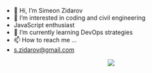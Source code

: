 - 👋 Hi, I’m Simeon Zidarov
- 👀 I’m interested in coding and civil engineering
-  JavaScript enthusiast
- 🌱 I’m currently learning DevOps strategies
- 📫 How to reach me ...
- s.zidarov@gmail.com

 <p align="center">
  <a href="https://skillicons.dev">
    <img src="https://skillicons.dev/icons?i=git,js,html,css,react,typescript,linux,docker" />
  </a>
</p>

<!---
sZidarov/sZidarov is a ✨ special ✨ repository because its `README.md` (this file) appears on your GitHub profile.
You can click the Preview link to take a look at your changes.
--->
